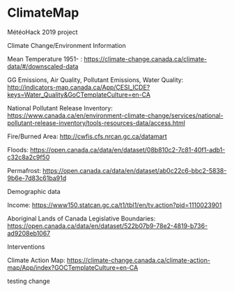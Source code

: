 # ClimateMap
MétéoHack 2019 project


Climate Change/Environment Information

Mean Temperature 1951- : https://climate-change.canada.ca/climate-data/#/downscaled-data

GG Emissions, Air Quality, Pollutant Emissions, Water Quality: http://indicators-map.canada.ca/App/CESI_ICDE?keys=Water_Quality&GoCTemplateCulture=en-CA

National Pollutant Release Inventory: https://www.canada.ca/en/environment-climate-change/services/national-pollutant-release-inventory/tools-resources-data/access.html

Fire/Burned Area: http://cwfis.cfs.nrcan.gc.ca/datamart

Floods: https://open.canada.ca/data/en/dataset/08b810c2-7c81-40f1-adb1-c32c8a2c9f50

Permafrost: https://open.canada.ca/data/en/dataset/ab0c22c6-bbc2-5838-9b6e-7d83c61ba91d


Demographic data

Income: https://www150.statcan.gc.ca/t1/tbl1/en/tv.action?pid=1110023901

Aboriginal Lands of Canada Legislative Boundaries: https://open.canada.ca/data/en/dataset/522b07b9-78e2-4819-b736-ad9208eb1067


Interventions

Climate Action Map: https://climate-change.canada.ca/climate-action-map/App/index?GOCTemplateCulture=en-CA


testing change